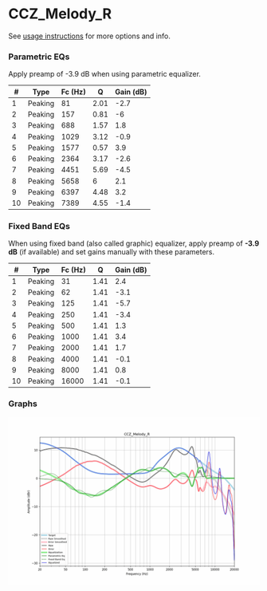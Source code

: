 # CCZ_Melody_R
See [usage instructions](https://github.com/jaakkopasanen/AutoEq#usage) for more options and info.

### Parametric EQs
Apply preamp of -3.9 dB when using parametric equalizer.

|   # | Type    |   Fc (Hz) |    Q |   Gain (dB) |
|-----|---------|-----------|------|-------------|
|   1 | Peaking |        81 | 2.01 |        -2.7 |
|   2 | Peaking |       157 | 0.81 |        -6   |
|   3 | Peaking |       688 | 1.57 |         1.8 |
|   4 | Peaking |      1029 | 3.12 |        -0.9 |
|   5 | Peaking |      1577 | 0.57 |         3.9 |
|   6 | Peaking |      2364 | 3.17 |        -2.6 |
|   7 | Peaking |      4451 | 5.69 |        -4.5 |
|   8 | Peaking |      5658 | 6    |         2.1 |
|   9 | Peaking |      6397 | 4.48 |         3.2 |
|  10 | Peaking |      7389 | 4.55 |        -1.4 |

### Fixed Band EQs
When using fixed band (also called graphic) equalizer, apply preamp of **-3.9 dB** (if available) and set gains manually with these parameters.

|   # | Type    |   Fc (Hz) |    Q |   Gain (dB) |
|-----|---------|-----------|------|-------------|
|   1 | Peaking |        31 | 1.41 |         2.4 |
|   2 | Peaking |        62 | 1.41 |        -3.1 |
|   3 | Peaking |       125 | 1.41 |        -5.7 |
|   4 | Peaking |       250 | 1.41 |        -3.4 |
|   5 | Peaking |       500 | 1.41 |         1.3 |
|   6 | Peaking |      1000 | 1.41 |         3.4 |
|   7 | Peaking |      2000 | 1.41 |         1.7 |
|   8 | Peaking |      4000 | 1.41 |        -0.1 |
|   9 | Peaking |      8000 | 1.41 |         0.8 |
|  10 | Peaking |     16000 | 1.41 |        -0.1 |

### Graphs
![](./CCZ_Melody_R.png)
